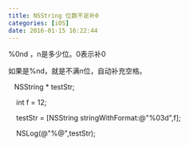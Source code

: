 ```yaml
---
title: NSString 位数不足补0
categories: [iOS]
date: 2016-01-15 16:22:44
---
```


%0nd ，n是多少位。0表示补0

<div>如果是%nd，就是不满n位，自动补充空格。</div>

<span class="s1">   NSString</span><span class="s2"> * testStr;</span>

<span class="s3"><span class="Apple-converted-space">    </span></span><span class="s4">int</span><span class="s3"> f = </span><span class="s5">12</span><span class="s3">;</span>

<span class="s2"><span class="Apple-converted-space">    </span>testStr = [</span><span class="s3">NSString</span> <span class="s3">stringWithFormat</span><span class="s2">:</span><span class="s6">@"%03d"</span><span class="s2">,f];</span>

<span class="s3"><span class="Apple-converted-space">    </span></span><span class="s1">NSLog</span><span class="s3">(</span><span class="s6">@"%@"</span><span class="s3">,testStr);</span>